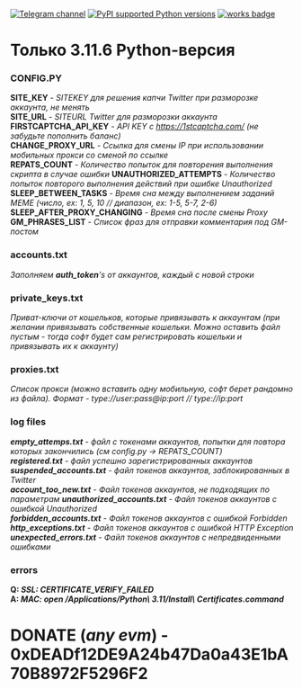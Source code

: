 [![Telegram channel](https://img.shields.io/endpoint?url=https://runkit.io/damiankrawczyk/telegram-badge/branches/master?url=https://t.me/n4z4v0d)](https://t.me/n4z4v0d)
[![PyPI supported Python versions](https://img.shields.io/pypi/pyversions/better-automation.svg)](https://www.python.org/downloads/release/python-3116/)
[![works badge](https://cdn.jsdelivr.net/gh/nikku/works-on-my-machine@v0.2.0/badge.svg)](https://github.com/nikku/works-on-my-machine)
# Только 3.11.6 Python-версия

### CONFIG.PY  
**SITE_KEY** - _SITEKEY для решения капчи Twitter при разморозке аккаунта, не менять_  
**SITE_URL** - _SITEURL Twitter для разморозки аккаунта_  
**FIRSTCAPTCHA_API_KEY** - _API KEY с https://1stcaptcha.com/ (не забудьте пополнить баланс)_  
**CHANGE_PROXY_URL** - _Ссылка для смены IP при использовании мобильных прокси со сменой по ссылке_  
**REPATS_COUNT** - _Количество попыток для повторения выполнения скрипта в случае ошибки_
**UNAUTHORIZED_ATTEMPTS** - _Количество попыток повторого выполнения действий при ошибке Unauthorized_  
**SLEEP_BETWEEN_TASKS** - _Время сна между выполнением заданий MEME (число, ex: 1, 5, 10 // диапазон, ex: 1-5, 5-7, 2-6)_  
**SLEEP_AFTER_PROXY_CHANGING** - _Время сна после смены Proxy_  
**GM_PHRASES_LIST** - _Список фраз для отправки комментария под GM-постом_

### accounts.txt  
_Заполняем **auth_token**'s от аккаунтов, каждый с новой строки_  

### private_keys.txt  
_Приват-ключи от кошельков, которые привязывать к аккаунтам (при желании привязывать собственные кошельки. Можно оставить файл пустым - тогда софт будет сам регистрировать кошельки и привязывать их к аккаунту)_  

### proxies.txt  
_Список прокси (можно вставить одну мобильную, софт берет рандомно из файла). Формат - type://user:pass@ip:port // type://ip:port_  

### log files  
_**empty_attemps.txt** - файл с токенами аккаунтов, попытки для повтора которых закончились (см config.py -> REPATS_COUNT)_  
_**registered.txt** - файл успешно зарегистрированных аккаунтов_  
_**suspended_accounts.txt** - файл токенов аккаунтов, заблокированных в Twitter_  
_**account_too_new.txt** - Файл токенов аккаунтов, не подходящих по параметрам_
_**unauthorized_accounts.txt** - Файл токенов аккаунтов с ошибкой Unauthorized_  
_**forbidden_accounts.txt** - Файл токенов аккаунтов с ошибкой Forbidden_  
_**http_exceptions.txt** - Файл токенов аккаунтов с ошибкой HTTP Exception_
_**unexpected_errors.txt** - Файл токенов аккаунтов с непредвиденными ошибками_

### errors  
**Q: _SSL: CERTIFICATE_VERIFY_FAILED_**  
**A: _MAC: open /Applications/Python\ 3.11/Install\ Certificates.command_**

# DONATE (_any evm_) - 0xDEADf12DE9A24b47Da0a43E1bA70B8972F5296F2